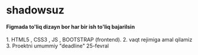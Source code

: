 # shadowsuz

<h4>Figmada to'liq dizayn bor har bir ish to'liq bajarilsin </h4>
1. HTML5 , CSS3 , JS , BOOTSTRAP (frontend).
2. vaqt rejimiga amal qilamiz 
3. Proektni umummiy "deadline" 25-fevral
